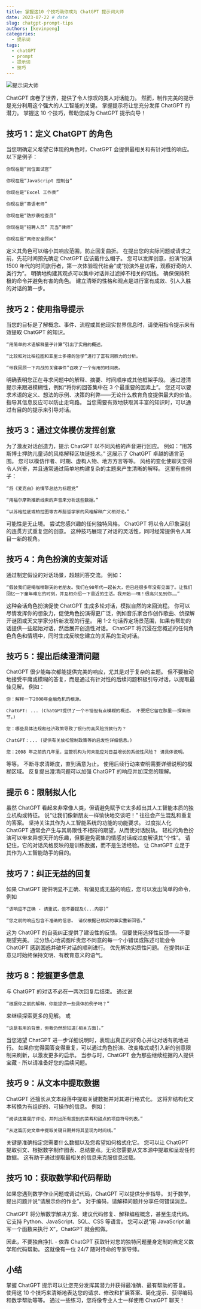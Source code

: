 ```yaml
---
title: 掌握这10 个技巧助你成为 ChatGPT 提示词大师
date: 2023-07-22 # date
slug: chatgpt-prompt-tips
authors: [kevinpeng]
categories:
  - 提示词
tags:
  - chatGPT
  - prompt
  - 提示词
  - 技巧
---
```

![提示词大师](https://res.makeronsite.com/freeaitool.com/chatgpt-tips.jpeg)

ChatGPT 席卷了世界，提供了令人惊叹的类人对话能力。 然而，制作完美的提示是充分利用这个强大的人工智能的关键。 掌握提示将让您充分发挥 ChatGPT 的潜力。 掌握这 10 个技巧，帮助您成为 ChatGPT 提示向导！

## 技巧 1：定义 ChatGPT 的角色
当您明确定义希望它体现的角色时，ChatGPT 会提供最相关和有针对性的响应。 以下是例子：
```
你现在是“岗位面试官”

你现在是“JavaScript 控制台”

你现在是“Excel 工作表”

你现在是“英语老师”

你现在是“防抄袭检查员”

你现在是“招聘人员” 充当“律师”

你现在是“网络安全顾问”
```
<!-- more -->
定义其角色可以缩小其响应范围，防止回复曲折。 在提出您的实际问题或请求之前，先花时间预先确定 ChatGPT 应该戴什么帽子。 您可以发挥创意，扮演“扮演 1500 年代的时间旅行者，第一次体验现代社会”或“扮演外星访客，观察好奇的人类行为”。 明确地构建其观点可以集中对话并过滤掉不相关的切线。 确保保持积极的命令并避免有害的角色。 建立清晰的性格和观点是进行富有成效、引人入胜的对话的第一步。

## 技巧 2：使用指导提示
当您的目标是了解概念、事件、流程或其他现实世界信息时，请使用指令提示来有效提取 ChatGPT 的知识。 

```
“用简单的术语解释量子计算”引出了实用的概述。 

“比较和对比柏拉图和亚里士多德的哲学”进行了富有洞察力的分析。 

“带我回顾一下内战的关键事件”召唤了一个有用的时间表。
```

明确表明您正在寻求问题中的解释、摘要、时间顺序或其他框架手段。 通过澄清提示来跟进模糊性，例如“将你的回答集中在 3 个最重要的因素上”。 您还可以要求术语的定义、想法的示例、决策的利弊——无论什么教育角度提供最大的价值。 指导其信息反应可以防止走弯路。 当您需要有效地获取其丰富的知识时，可以通过有目的的提示来引导对话。

## 技巧 3：通过文体模仿发挥创意
为了激发对话创造力，提示 ChatGPT 以不同风格的声音进行回应。 例如：“用苏斯博士押韵儿童诗的风格解释区块链技术。” 这展示了 ChatGPT 卓越的语言范围。 您可以模仿作者、时期、虚构人物、地方方言等等。 风格的变化使聊天变得令人兴奋，并且通常通过简单地构建复杂的主题来产生清晰的解释。 这里有些例子：

```
“将《麦克白》的情节总结为标题党”

“用福尔摩斯推断线索的声音来分析这些数据。”

“以苏格拉底或柏拉图等古希腊哲学家的风格解释广义相对论。”
```

可能性是无止境。 尝试您感兴趣的任何独特风格。 ChatGPT 将以令人印象深刻的连贯方式重复您的创意。 这种技巧展现了对话的灵活性，同时经常提供令人耳目一新的视角。

## 技巧 4：角色扮演的支架对话

通过制定假设的对话场景，超越问答交流。 例如：

```
“假装我们是喝咖啡聊天的老朋友。我们在90年代一起长大，但已经很多年没有见面了。让我们回忆一下童年难忘的时刻，并互相介绍一下最近的生活。我开始——嘿！很高兴见到你……”
```
这种会话角色扮演促使 ChatGPT 生成多轮对话，模拟自然的来回流程。 你可以尽情发挥你的想象力，促使角色扮演得更广泛，例如音乐家合作创作歌曲、侦探解开谜团或天文学家分析新发现的行星。 用 1-2 句话界定场景范围，如果有帮助的话提供一些起始对话，然后展开创造性对话。 ChatGPT 将沉浸在您概述的任何角色角色和情境中，同时生成反映您建立的关系的生动对话。

##  技巧 5：提出后续澄清问题

ChatGPT 很少能每次都能提供完美的响应，尤其是对于复杂的主题。 但不要被动地接受平庸或模糊的答复，而是通过有针对性的后续问题积极引导对话，以提取最佳见解。 例如：

```
你：解释一下2008年金融危机的根源。

ChatGPT: ... (ChatGPT提供了一个不错但有点模糊的概述。 不要把它留在那里——探索细节。)

您：哪些具体法规和经济政策导致了银行的高风险贷款行为？

ChatGPT：... (提供有关放松管制政策等的启发性详细信息。)

您：2008 年之前的几年里，监管机构为何未能应对日益增长的系统性风险？ 请具体说明。
```
等等。 不断寻求清晰度，直到满意为止。 使用后续行动来查明需要详细说明的模糊区域。 反复提出澄清问题可以加强 ChatGPT 的响应并加深您的理解。

## 提示 6：限制拟人化

虽然 ChatGPT 看起来非常像人类，但请避免赋予它太多超出其人工智能本质的独立机构或特征。 说“让我们像新朋友一样愉快地交谈吧！” 往往会产生混乱和重复的答案。 坚持关注其作为人工智能系统的功能的功能要求。 过度拟人化 ChatGPT 通常会产生与其局限性不相符的期望，从而使对话脱轨。 轻松的角色扮演可以带来异想天开的乐趣，但要避免密集的情感对话或过度解读其“个性”。 请记住，它的对话风格反映的是训练数据，而不是生活经验。 让 ChatGPT 立足于其作为人工智能助手的目的。

## 技巧 7：纠正无益的回复

如果 ChatGPT 提供明显不正确、有偏见或无益的响应，您可以发出简单的命令，例如
```
“该响应不正确 - 请重试，但不要提及(...内容)”

“您之前的响应包含不准确的信息。 请仅根据已核实的事实重新回答。” 
```

这为 ChatGPT 的自我纠正提供了建设性的反馈。 但要使用选择性反馈——不要期望完美。 过分热心地试图斥责您不同意的每一个小错误或陈述可能会令 ChatGPT 感到困惑并破坏对话的顺利进行。 优先解决实质性问题。 在提供纠正意见时始终保持文明、有教育意义的语气。

## 技巧 8：挖掘更多信息

与 ChatGPT 的对话不必在一两次回复后结束。 通过说
```
“根据你之前的解释，你能提供一些具体的例子吗？”
```
来继续探索更多的见解。 或
```
“这是有用的背景，但我仍然想知道[相关方面]。” 
```
当您渴望 ChatGPT 进一步详细说明时，表现出真正的好奇心并让对话有机地进行。 如果你觉得回答变得重复，可以通过角色扮演、改变格式或引入新的创意限制来刷新，以激发更多的启示。 当参与时，ChatGPT 会为那些继续挖掘的人提供宝藏 - 所以请准备好您的后续问题。

## 技巧 9：从文本中提取数据
ChatGPT 还擅长从文本段落中提取关键数据并对其进行格式化。 这将非结构化文本转换为有组织的、可操作的信息。 例如：
```
“阅读这篇餐厅评论，并列出所有提到的菜肴和甜点的项目符号列表。”

“从这篇历史文章中提取关键日期并将其呈现为时间线。”
```
关键是准确指定您需要什么数据以及您希望如何格式化它。 您可以让 ChatGPT 提取引文、根据数字制作图表、总结要点。无论您需要从文本源中提取和呈现任何数据。 这有助于通过提取最相关的信息来克服信息过载。

## 技巧 10：获取数学和代码帮助
如果您遇到数学作业问题或调试代码，ChatGPT 可以提供分步指导。 对于数学，提出问题并说“请展示你的作业”。 对于编码，请解释问题并分享任何错误消息。

ChatGPT 将分解数学解决方案、建议代码修复、解释编程概念，甚至生成代码。 它支持 Python、JavaScript、SQL、CSS 等语言。 您可以说“用 JavaScript 编写一个函数来执行 X”，ChatGPT 就会照做。

因此，不要独自挣扎 - 依靠 ChatGPT 获取针对您的独特问题量身定制的自定义数学和代码帮助。 这就像有一位 24/7 随时待命的专家导师。

## 小结
掌握 ChatGPT 提示可以让您充分发挥其潜力并获得最准确、最有帮助的答复。 使用这 10 个技巧来清晰地表达您的请求、修改和扩展答案、简化提示、获得编码和数学帮助等等。 通过一些练习，您将像专业人士一样使用 ChatGPT 聊天！